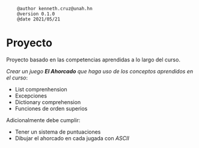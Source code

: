 ```
    @author kenneth.cruz@unah.hn
    @version 0.1.0
    @date 2021/05/21
```

# Proyecto

Proyecto basado en las competencias aprendidas a lo largo del curso. 

*Crear un juego **El Ahorcado** que haga uso de los conceptos aprendidos en el curso*:
- List comprenhension
- Excepciones
- Dictionary comprehension
- Funciones de orden superios
  
Adicionalmente debe cumplir: 
- Tener un sistema de puntuaciones
- Dibujar el ahorcado en cada jugada con *ASCII*
